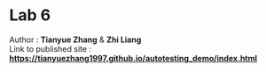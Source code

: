 # Lab 6
Author : **Tianyue Zhang** & **Zhi Liang**   
Link to published site : **https://tianyuezhang1997.github.io/autotesting_demo/index.html**
